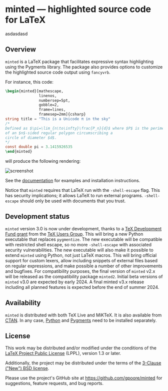 # minted — highlighted source code for LaTeX

asdasdasd

## Overview

`minted` is a LaTeX package that facilitates expressive syntax highlighting
using the Pygments library.  The package also provides options to customize
the highlighted source code output using `fancyvrb`.

For instance, this code:

``` latex
\begin{minted}[mathescape,
               linenos,
               numbersep=5pt,
               gobble=2,
               frame=lines,
               framesep=2mm]{csharp}
string title = "This is a Unicode π in the sky"
/*
Defined as $\pi=\lim_{n\to\infty}\frac{P_n}{d}$ where $P$ is the perimeter
of an $n$-sided regular polygon circumscribing a
circle of diameter $d$.
*/
const double pi = 3.1415926535
\end{minted}
```

will produce the following rendering:

![screenshot](http://i.stack.imgur.com/OLUjl.png)

See the [documentation](https://github.com/gpoore/minted/blob/master/source/minted.pdf)
for examples and installation instructions.

Notice that `minted` requires that LaTeX run with the `-shell-escape` flag.
This has security implications; it allows LaTeX to run external programs.
`-shell-escape` should only be used with documents that you trust.


## Development status

`minted` version 3.0 is now under development, thanks to a [TeX Development
Fund grant](https://tug.org/tc/devfund/grants.html) from the [TeX Users
Group](https://tug.org/).  This will bring a new Python executable that
replaces `pygmentize`.  The new executable will be compatible with restricted
shell escape, so no more `-shell-escape` with associated security
vulnerabilities.  The new executable will also make it possible to extend
`minted` using Python, not just LaTeX macros.  This will bring official
support for custom lexers, allow including snippets of external files based on
regular expressions, and make possible a number of other improvements and
bugfixes.  For compatibility purposes, the final version of `minted` v2.x will
be released as the compatibility package `minted2`.  Initial beta versions of
`minted` v3.0 are expected by early 2024.  A final minted v3.x release
including all planned features is expected before the end of summer 2024.


## Availability

`minted` is distributed with both TeX Live and MiKTeX. It is also available
from [CTAN](http://www.ctan.org/pkg/minted).  In any case,
[Python](http://python.org/) and [Pygments](http://pygments.org/download/)
need to be installed separately.


## License

This work may be distributed and/or modified under the conditions of the
[LaTeX Project Public License](http://www.latex-project.org/lppl.txt) (LPPL),
version 1.3 or later.

Additionally, the project may be distributed under the terms of the
[3-Clause ("New") BSD license](http://opensource.org/licenses/BSD-3-Clause).

Please use the project's GitHub site at <https://github.com/gpoore/minted>
for suggestions, feature requests, and bug reports.
